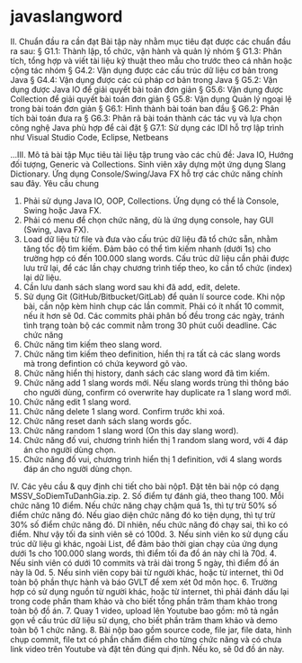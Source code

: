 # javaslangword


II. Chuẩn đầu ra cần đạt
Bài tập này nhằm mục tiêu đạt được các chuẩn đầu ra sau:
§ G1.1: Thành lập, tổ chức, vận hành và quản lý nhóm
§ G1.3: Phân tích, tổng hợp và viết tài liệu kỹ thuật theo mẫu cho trước theo cá 
nhân hoặc cộng tác nhóm
§ G4.2: Vận dụng được các cấu trúc dữ liệu cơ bản trong Java
§ G4.4: Vận dụng được các cú pháp cơ bản trong Java
§ G5.2: Vận dụng được Java IO để giải quyết bài toán đơn giản
§ G5.6: Vận dụng được Collection để giải quyết bài toán đơn giản
§ G5.8: Vận dụng Quản lý ngoại lệ trong bài toán đơn giản
§ G6.1: Hình thành bài toán ban đầu
§ G6.2: Phân tích bài toán đưa ra
§ G6.3: Phân rã bài toán thành các tác vụ và lựa chọn công nghệ Java phù hợp để
cài đặt
§ G7.1: Sử dụng các IDI hỗ trợ lập trình như Visual Studio Code, Eclipse, Netbeans


...III. Mô tả bài tập
Mục tiêu tài liệu tập trung vào các chủ đề: Java IO, Hướng đối tượng, Generic và 
Collections. Sinh viên xây dựng một ứng dụng Slang Dictionary. Ứng dụng 
Console/Swing/Java FX hỗ trợ các chức năng chính sau đây.
Yêu cầu chung
1. Phải sử dụng Java IO, OOP, Collections. Ứng dụng có thể là Console, Swing hoặc 
Java FX.
2. Phải có menu để chọn chức năng, dù là ứng dụng console, hay GUI (Swing, Java 
FX).
3. Load dữ liệu từ file và đưa vào cấu trúc dữ liệu đã tổ chức sẵn, nhằm tăng tốc độ tìm 
kiếm. Đảm bảo có thể tìm kiếm nhanh (dưới 1s) cho trường hợp có đến 100.000 slang 
words. Cấu trúc dữ liệu cần phải được lưu trữ lại, để các lần chạy chương trình tiếp theo, ko 
cần tổ chức (index) lại dữ liệu.
4. Cần lưu danh sách slang word sau khi đã add, edit, delete.
5. Sử dụng Git (GitHub/Bitbucket/GitLab) để quản lí source code. Khi nộp bài, cần nộp 
kèm hình chụp các lần commit. Phải có ít nhất 10 commit, nếu ít hơn sẽ 0d. Các commits 
phải phân bố đều trong các ngày, tránh tình trạng toàn bộ các commit nằm trong 30 phút 
cuối deadline.
Các chức năng
1. Chức năng tìm kiếm theo slang word.
2. Chức năng tìm kiếm theo definition, hiển thị ra tất cả các slang words mà trong 
defintion có chứa keyword gõ vào.
3. Chức năng hiển thị history, danh sách các slang word đã tìm kiếm.
4. Chức năng add 1 slang words mới. Nếu slang words trùng thì thông báo cho người 
dùng, confirm có overwrite hay duplicate ra 1 slang word mới.
5. Chức năng edit 1 slang word.
6. Chức năng delete 1 slang word. Confirm trước khi xoá.
7. Chức năng reset danh sách slang words gốc.
8. Chức năng random 1 slang word (On this day slang word).
9. Chức năng đố vui, chương trình hiển thị 1 random slang word, với 4 đáp án cho 
người dùng chọn.
10. Chức năng đố vui, chương trình hiển thị 1 definition, với 4 slang words đáp án cho 
người dùng chọn.


IV. Các yêu cầu & quy định chi tiết cho bài nộp1. Đặt tên bài nộp có dạng MSSV_SoDiemTuDanhGia.zip.
2. Số điểm tự đánh giá, theo thang 100. Mỗi chức năng 10 điểm. Nếu chức năng chạy 
chậm quá 1s, thì tự trừ 50% số điểm chức năng đó. Nếu giao diện chức năng đó ko tiện 
dụng, thì tự trừ 30% số điểm chức năng đó. Dĩ nhiên, nếu chức năng đó chạy sai, thì ko có 
điểm. Như vậy tối đa sinh viên sẽ có 100d.
3. Nếu sinh viên ko sử dụng cấu trúc dữ liệu gì khác, ngoài List, để đảm bảo thời gian 
chạy của ứng dụng dưới 1s cho 100.000 slang words, thì điểm tối đa đồ án này chỉ là 70d.
4. Nếu sinh viên có dưới 10 commits và trải dài trong 5 ngày, thì điểm đồ án này là 0d.
5. Nếu sinh viên copy bài từ người khác, hoặc từ internet, thì 0d toàn bộ phần thực 
hành và báo GVLT để xem xét 0d môn học.
6. Trường hợp có sử dụng nguồn từ người khác, hoặc từ internet, thì phải đánh dấu lại 
trong code phần tham khảo và cho biết tổng phần trăm tham khảo trong toàn bộ đồ án.
7. Quay 1 video, upload lên Youtube bao gồm: mô tả ngắn gọn về cấu trúc dữ liệu sử
dụng, cho biết phần trăm tham khảo và demo toàn bộ 1 chức năng.
8. Bài nộp bao gồm source code, file jar, file data, hình chụp commit, file txt có 
phần chấm điểm cho từng chức năng và có chưa link video trên Youtube và đặt tên 
đúng qui định. Nếu ko, sẽ 0d đồ án này.
